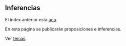 ## Inferencias

El index anterior esta [aca](../ex-index.html).

En esta página se publicarán proposiciones e inferencias.

Ver [temas](./temas.html)
